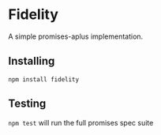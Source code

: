 # Fidelity

A simple promises-aplus implementation.

## Installing

`npm install fidelity`

## Testing

`npm test` will run the full promises spec suite
